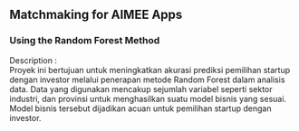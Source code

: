 ## Matchmaking for AIMEE Apps
### Using the Random Forest Method
Description :<br>
Proyek ini bertujuan untuk meningkatkan akurasi prediksi pemilihan startup dengan investor melalui penerapan metode Random Forest dalam analisis data. Data yang digunakan mencakup sejumlah variabel seperti sektor industri, dan provinsi untuk menghasilkan suatu model bisnis yang sesuai. Model bisnis tersebut dijadikan acuan untuk pemilihan startup dengan investor.
